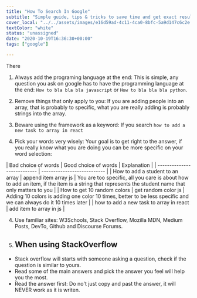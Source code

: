 ```yaml
---
title: "How To Search In Google"
subtitle: "Simple guide, tips & tricks to save time and get exact results in google"
cover_local: "../../assets/images/e16d59ad-4c11-4ca0-8bfc-5a9d147c6c2e.jpeg"
textColor: "white"
status: "unassigned"
date: "2020-10-19T16:36:30+00:00"
tags: ["google"]

---
```


There

1. Always add the programing language at the end: This is simple, any question you ask on google has to have the programming language at the end: `How to bla bla bla javascript` or `How to bla bla bla python`.

2. Remove things that only apply to you: If you are adding people into an array, that is probably to specific, what you are really adding is probably strings into the array.  

3. Beware using the framework as a keyword: If you search `how to add a new task to array in react` 

4. Pick your words very wisely: Your goal is to get right to the answer, if you really know what you are doing you can be more specific on your word selection:

| Bad choice of words           | Good choice of words              | Explanation |
| ---------------------------   | --------------------------- |
| How to add a student to an array | append item array js | You are too specific, all you care is about how to add an item, if the item is a string that represents the student name that only matters to you |
| How to get 10 random colors | get random color js | Adding 10 colors is adding one color 10 times, better to be less specific and we can always do it 10 times later |
| how to add a new task to array in react | add item to array in js |

4. Use familiar sites: W3Schools, Stack Overflow, Mozilla MDN, Medium Posts, DevTo, Github and Discourse Forums.

5. ## When using StackOverflow

- Stack overflow will starts with someone asking a question, check if the question is similar to yours.
- Read some of the main answers and pick the answer you feel will help you the most.
- Read the answer first: Do no't just copy and past the answer, it will NEVER work as it is writen.
